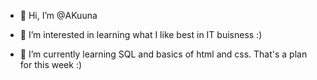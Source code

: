 - 👋 Hi, I’m @AKuuna

- 👀 I’m interested in learning what I like best in IT buisness :)

- 🌱 I’m currently learning SQL and basics of html and css. That's a plan for this week :)

